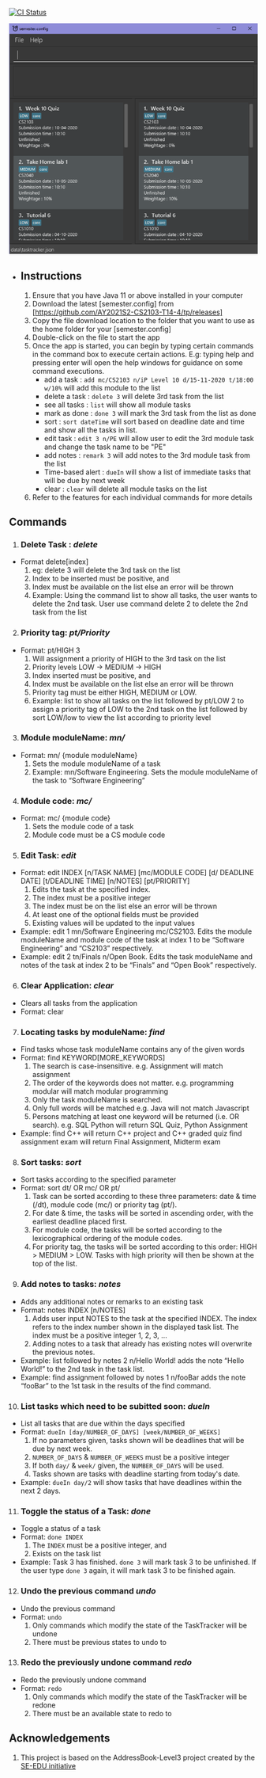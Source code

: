 [![CI Status](https://github.com/se-edu/addressbook-level3/workflows/Java%20CI/badge.svg)](https://github.com/AY2021S2-CS2103-T14-4/tp/actions)

![Ui](docs/images/v1.3_Ui.png)

* ## **Instructions**
  1. Ensure that you have Java 11 or above installed in your computer
  2. Download the latest [semester.config] from [https://github.com/AY2021S2-CS2103-T14-4/tp/releases]
  3. Copy the file download location to the folder that you want to use as the home folder for your [semester.config]
  4. Double-click on the file to start the app
  5. Once the app is started, you can begin by typing certain commands in the command box to execute certain actions. E.g: typing help and pressing enter will open the help windows for guidance on some command executions.
      * add a task : `add mc/CS2103 n/iP Level 10 d/15-11-2020 t/18:00 w/10%` will add this module to the list
      * delete a task : `delete 3` will delete 3rd task from the list
      * see all tasks : `list` will show all module tasks
      * mark as done : `done 3` will mark the 3rd task from the list as done
      * sort : `sort dateTime` will sort based on deadline date and time and show all the tasks in list.
      * edit task : `edit 3 n/PE` will allow user to edit the 3rd module task and change the task name to be "PE"
      * add notes : `remark 3` will add notes to the 3rd module task from the list
      * Time-based alert : `dueIn` will show a list of immediate tasks that will be due by next week
      * clear : `clear` will delete all module tasks on the list
  6. Refer to the features for each individual commands for more details

## **Commands**

1. ### Delete Task : *delete*
  * Format delete[index]
    1. eg: delete 3 will delete the 3rd task on the list
    2. Index to be inserted must be positive, and
    3. Index must be available on the list else an error will be thrown
    4. Example: Using the command list to show all tasks, the user wants to delete the 2nd task. User use command delete 2 to delete the 2nd task from the list


2. ### Priority tag: *pt/Priority*
  * Format: pt/HIGH 3
    1. Will assignment a priority of HIGH to the 3rd task on the list
    2. Priority levels LOW -> MEDIUM -> HIGH
    3. Index inserted must be positive, and
    4. Index must be available on the list else an error will be thrown
    5. Priority tag must be either HIGH, MEDIUM or LOW.
    6. Example: list to show all tasks on the list followed by pt/LOW 2 to assign a priority tag of LOW to the 2nd task on the list followed by sort LOW/low to view the list according to priority level

3. ### Module moduleName: *mn/*
  * Format: mn/ {module moduleName}
    1. Sets the module moduleName of a task
    2. Example: mn/Software Engineering. Sets the module moduleName of the task to “Software Engineering”


4. ### Module code: *mc/*
  * Format: mc/ {module code}
    1. Sets the module code of a task
    2. Module code must be a CS module code


5. ### Edit Task: *edit*
  * Format: edit INDEX [n/TASK NAME] [mc/MODULE CODE] [d/ DEADLINE DATE] [t/DEADLINE TIME] [n/NOTES] [pt/PRIORITY]
    1. Edits the task at the specified index.
    2. The index must be a positive integer
    3. The index must be on the list else an error will be thrown
    4. At least one of the optional fields must be provided
    5. Existing values will be updated to the input values
  * Example: edit 1 mn/Software Engineering mc/CS2103. Edits the module moduleName and module code of the task at index 1 to be “Software Engineering” and “CS2103” respectively.
  * Example: edit 2 tn/Finals n/Open Book. Edits the task moduleName and notes of the task at index 2 to be “Finals” and “Open Book” respectively.


6. ### Clear Application: *clear*
  * Clears all tasks from the application
  * Format: clear


7. ### Locating tasks by moduleName: *find*
  * Find tasks whose task moduleName contains any of the given words
  * Format: find KEYWORD[MORE_KEYWORDS]
    1. The search is case-insensitive. e.g. Assignment will match assignment
    2. The order of the keywords does not matter. e.g. programming modular will match modular programming
    3. Only the task moduleName is searched.
    4. Only full words will be matched e.g. Java will not match Javascript
    5. Persons matching at least one keyword will be returned (i.e. OR search). e.g. SQL Python will return SQL Quiz, Python Assignment
  * Example: find C++ will return C++ project and C++ graded quiz find assignment exam will return Final Assignment, Midterm exam


8. ### Sort tasks: *sort*
  * Sort tasks according to the specified parameter
  * Format: sort dt/ OR mc/ OR pt/
    1. Task can be sorted according to these three parameters: date & time (/dt), module code (mc/) or priority tag (pt/).
    2. For date & time, the tasks will be sorted in ascending order, with the earliest deadline placed first.
    3. For module code, the tasks will be sorted according to the lexicographical ordering of the module codes.
    4. For priority tag, the tasks will be sorted according to this order: HIGH > MEDIUM > LOW. Tasks with high priority will then be shown at the top of the list.


9. ### Add notes to tasks: *notes*
  * Adds any additional notes or remarks to an existing task
  * Format: notes INDEX [n/NOTES]
    1. Adds user input NOTES to the task at the specified INDEX. The index refers to the index number shown in the displayed task list. The index must be a positive integer 1, 2, 3, …
    2. Adding notes to a task that already has existing notes will overwrite the previous notes.
  * Example: list followed by notes 2 n/Hello World! adds the note “Hello World!” to the 2nd task in the task list.
  * Example: find assignment followed by notes 1 n/fooBar adds the note “fooBar” to the 1st task in the results of the find command.

10. ### List tasks which need to be subitted soon: *dueIn*
  * List all tasks that are due within the days specified
  * Format: `dueIn [day/NUMBER_OF_DAYS] [week/NUMBER_OF_WEEKS]`
    1. If no parameters given, tasks shown will be deadlines that will be due by next week.
    2. `NUMBER_OF_DAYS` & `NUMBER_OF_WEEKS` must be a positive integer
    3. If both `day/` & `week/` given, the `NUMBER_OF_DAYS` will be used.
    4. Tasks shown are tasks with deadline starting from today's date.
  * Example: `dueIn day/2` will show tasks that have deadlines within the next 2 days.
  
11. ### Toggle the status of a Task: *done*
  * Toggle a status of a task
  * Format: `done INDEX`
    1. The `INDEX` must be a positive integer, and
    2. Exists on the task list
  * Example: Task 3 has finished. `done 3` will mark task 3 to be unfinished. If the user type `done 3` again, it will mark task 3 to be finished again.

12. ### Undo the previous command *undo*
  * Undo the previous command
  * Format: `undo`
    1. Only commands which modify the state of the TaskTracker will be undone
    2. There must be previous states to undo to

13. ### Redo the previously undone command *redo*
  * Redo the previously undone command
  * Format: `redo`
    1. Only commands which modify the state of the TaskTracker will be redone
    2. There must be an available state to redo to
    
## Acknowledgements
1. This project is based on the AddressBook-Level3 project created by the [SE-EDU initiative](https://se-education.org)
